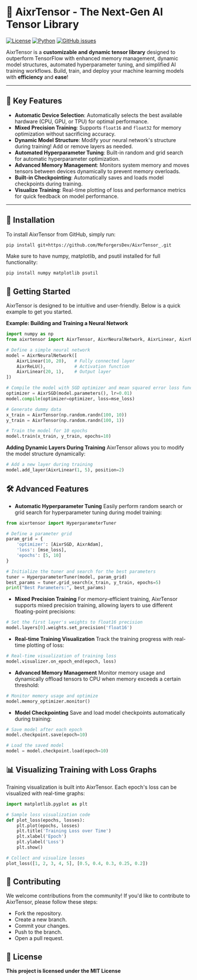 # 🧠 **AixrTensor** - The Next-Gen AI Tensor Library

[![License](https://img.shields.io/github/license/MeforgersDev/AixrTensor)](LICENSE)
[![Python](https://img.shields.io/badge/python-3.6%2B-blue)](https://www.python.org/downloads/)
[![GitHub issues](https://img.shields.io/github/issues/MeforgersDev/Aixrtensor)](https://github.com/MeforgersDev/AixrTensor/issues)

AixrTensor is a **customizable and dynamic tensor library** designed to outperform TensorFlow with enhanced memory management, dynamic model structures, automated hyperparameter tuning, and simplified AI training workflows. Build, train, and deploy your machine learning models with **efficiency** and **ease**!

---

## 🌟 **Key Features**

- **Automatic Device Selection**: Automatically selects the best available hardware (CPU, GPU, or TPU) for optimal performance.
- **Mixed Precision Training**: Supports `float16` and `float32` for memory optimization without sacrificing accuracy.
- **Dynamic Model Structure**: Modify your neural network's structure during training! Add or remove layers as needed.
- **Automated Hyperparameter Tuning**: Built-in random and grid search for automatic hyperparameter optimization.
- **Advanced Memory Management**: Monitors system memory and moves tensors between devices dynamically to prevent memory overloads.
- **Built-in Checkpointing**: Automatically saves and loads model checkpoints during training.
- **Visualize Training**: Real-time plotting of loss and performance metrics for quick feedback on model performance.

---

## 🚀 **Installation**

To install AixrTensor from GitHub, simply run:

```bash
pip install git+https://github.com/MeforgersDev/AixrTensor_.git
```
Make sure to have numpy, matplotlib, and psutil installed for full functionality:
```bash
pip install numpy matplotlib psutil
```

## 📖 **Getting Started**

AixrTensor is designed to be intuitive and user-friendly. Below is a quick example to get you started.

**Example: Building and Training a Neural Network**
```python
import numpy as np
from aixrtensor import AixrTensor, AixrNeuralNetwork, AixrLinear, AixrReLU, AixrSGD, mse_loss

# Define a simple neural network
model = AixrNeuralNetwork([
    AixrLinear(10, 20),   # Fully connected layer
    AixrReLU(),           # Activation function
    AixrLinear(20, 1),    # Output layer
])

# Compile the model with SGD optimizer and mean squared error loss function
optimizer = AixrSGD(model.parameters(), lr=0.01)
model.compile(optimizer=optimizer, loss=mse_loss)

# Generate dummy data
x_train = AixrTensor(np.random.randn(100, 10))
y_train = AixrTensor(np.random.randn(100, 1))

# Train the model for 10 epochs
model.train(x_train, y_train, epochs=10)
```
**Adding Dynamic Layers During Training**
AixrTensor allows you to modify the model structure dynamically:
```python
# Add a new layer during training
model.add_layer(AixrLinear(1, 5), position=2)
```
## 🛠️ **Advanced Features**

- **Automatic Hyperparameter Tuning**
Easily perform random search or grid search for hyperparameter tuning during model training:
```python
from aixrtensor import HyperparameterTuner

# Define a parameter grid
param_grid = {
    'optimizer': [AixrSGD, AixrAdam],
    'loss': [mse_loss],
    'epochs': [5, 10]
}

# Initialize the tuner and search for the best parameters
tuner = HyperparameterTuner(model, param_grid)
best_params = tuner.grid_search(x_train, y_train, epochs=5)
print("Best Parameters:", best_params)
```
- **Mixed Precision Training**
For memory-efficient training, AixrTensor supports mixed precision training, allowing layers to use different floating-point precisions:
```python
# Set the first layer's weights to float16 precision
model.layers[0].weights.set_precision('float16')
```
- **Real-time Training Visualization**
Track the training progress with real-time plotting of loss:
```python
# Real-time visualization of training loss
model.visualizer.on_epoch_end(epoch, loss)
```
- **Advanced Memory Management**
Monitor memory usage and dynamically offload tensors to CPU when memory exceeds a certain threshold:
```python
# Monitor memory usage and optimize
model.memory_optimizer.monitor()
```
- **Model Checkpointing**
Save and load model checkpoints automatically during training:
```python
# Save model after each epoch
model.checkpoint.save(epoch=10)

# Load the saved model
model = model.checkpoint.load(epoch=10)
```

## 📊 **Visualizing Training with Loss Graphs**

Training visualization is built into AixrTensor. Each epoch's loss can be visualized with real-time graphs:
```python
import matplotlib.pyplot as plt

# Sample loss visualization code
def plot_loss(epochs, losses):
    plt.plot(epochs, losses)
    plt.title('Training Loss over Time')
    plt.xlabel('Epoch')
    plt.ylabel('Loss')
    plt.show()

# Collect and visualize losses
plot_loss([1, 2, 3, 4, 5], [0.5, 0.4, 0.3, 0.25, 0.2])
```

## 🤝 **Contributing**

We welcome contributions from the community! If you'd like to contribute to AixrTensor, please follow these steps:
- Fork the repository.
- Create a new branch.
- Commit your changes.
- Push to the branch.
- Open a pull request.
  
## 📄 **License**

**This project is licensed under the MIT License**
